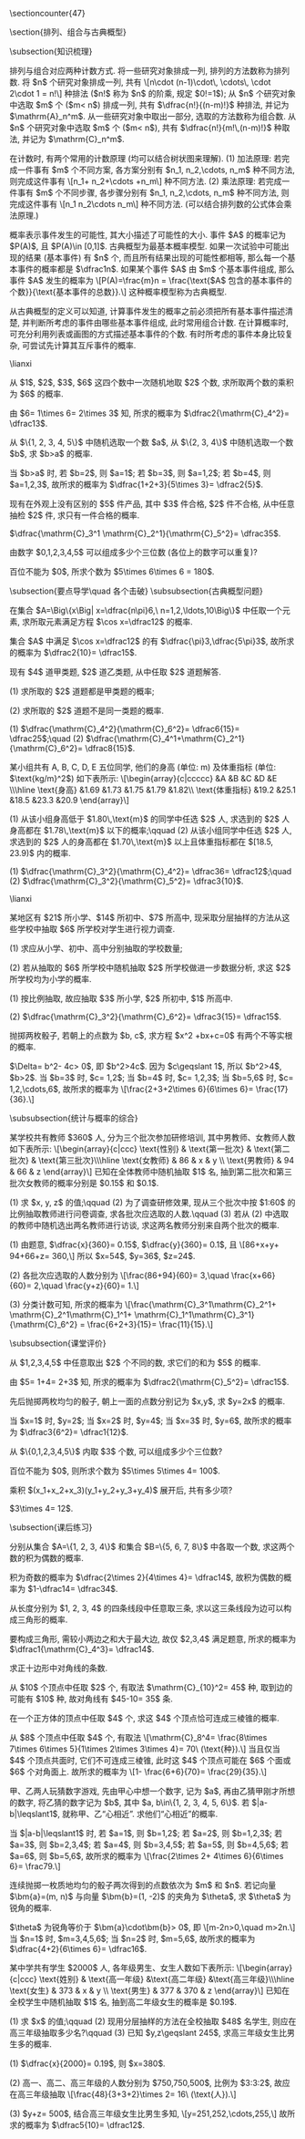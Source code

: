 \sectioncounter{47}
</p>

<p>
\section{排列、组合与古典概型}
</p>

<p>
\subsection{知识梳理}
</p>

<p>
排列与组合对应两种计数方式. 将一些研究对象排成一列, 排列的方法数称为排列数. 将 $n$ 个研究对象排成一列, 共有
\[n\cdot (n-1)\cdot\, \cdots\, \cdot 2\cdot 1 = n!\]
种排法 ($n!$ 称为 $n$ 的阶乘, 规定 $0!=1$); 从 $n$ 个研究对象中选取 $m$ 个 ($m< n$) 排成一列, 共有 $\dfrac{n!}{(n-m)!}$ 种排法, 并记为 $\mathrm{A}_n^m$. 从一些研究对象中取出一部分, 选取的方法数称为组合数. 从 $n$ 个研究对象中选取 $m$ 个 ($m< n$), 共有 $\dfrac{n!}{m!\,(n-m)!}$ 种取法, 并记为 $\mathrm{C}_n^m$.
</p>

<p>
在计数时, 有两个常用的计数原理 (均可以结合树状图来理解). (1) 加法原理: 若完成一件事有 $m$ 个不同方案, 各方案分别有 $n_1, n_2,\cdots, n_m$ 种不同方法, 则完成这件事有
\[n_1+ n_2+\cdots +n_m\]
种不同方法. (2) 乘法原理: 若完成一件事有 $m$ 个不同步骤, 各步骤分别有 $n_1, n_2,\cdots, n_m$ 种不同方法, 则完成这件事有
\[n_1 n_2\cdots n_m\]
种不同方法. (可以结合排列数的公式体会乘法原理.)
</p>

<p>
概率表示事件发生的可能性, 其大小描述了可能性的大小. 事件 $A$ 的概率记为 $P(A)$, 且 $P(A)\in [0,1]$. 古典概型为最基本概率模型. 如果一次试验中可能出现的结果 (基本事件) 有 $n$ 个, 而且所有结果出现的可能性都相等, 那么每一个基本事件的概率都是 $\dfrac1n$. 如果某个事件 $A$ 由 $m$ 个基本事件组成, 那么事件 $A$ 发生的概率为
\[P(A)=\frac{m}n
    = \frac{\text{$A$ 包含的基本事件的个数}}{\text{基本事件的总数}}.\]
这种概率模型称为古典概型.
</p>

<p>
从古典概型的定义可以知道, 计算事件发生的概率之前必须把所有基本事件描述清楚, 并判断所考虑的事件由哪些基本事件组成, 此时常用组合计数. 在计算概率时, 可充分利用列表或画图的方式描述基本事件的个数. 有时所考虑的事件本身比较复杂, 可尝试先计算其互斥事件的概率.
</p>

<p>
\lianxi
<myexercise>
    <p>    从 $1$, $2$, $3$, $6$ 这四个数中一次随机地取 $2$ 个数, 求所取两个数的乘积为 $6$ 的概率.
</p>
</myexercise>
<mysolution>
    <p>
    由 $6= 1\times 6= 2\times 3$ 知, 所求的概率为 $\dfrac2{\mathrm{C}_4^2}= \dfrac13$.
</p>
</mysolution>
</p>

<p>
<myexercise>
    <p>    从 $\{1, 2, 3, 4, 5\}$ 中随机选取一个数 $a$, 从 $\{2, 3, 4\}$ 中随机选取一个数 $b$, 求 $b>a$ 的概率.
</p>
</myexercise>
<mysolution>
    <p>
    当 $b>a$ 时, 若 $b=2$, 则 $a=1$; 若 $b=3$, 则 $a=1,2$; 若 $b=4$, 则 $a=1,2,3$, 故所求的概率为 $\dfrac{1+2+3}{5\times 3}= \dfrac2{5}$.
</p>
</mysolution>
</p>

<p>
<myexercise>
    <p>    现有在外观上没有区别的 $5$ 件产品, 其中 $3$ 件合格, $2$ 件不合格, 从中任意抽检 $2$ 件, 求只有一件合格的概率.
</p>
</myexercise>
<mysolution>
    <p>
    $\dfrac{\mathrm{C}_3^1 \mathrm{C}_2^1}{\mathrm{C}_5^2}= \dfrac35$.
</p>
</mysolution>
</p>

<p>
<myexercise>
    <p>    由数字 $0,1,2,3,4,5$ 可以组成多少个三位数 (各位上的数字可以重复)?
</p>
</myexercise>
<mysolution>
    <p>
    百位不能为 $0$, 所求个数为 $5\times 6\times 6 = 180$.
</p>
</mysolution>
</p>

<p>
\subsection{要点导学\quad 各个击破}
\subsubsection{古典概型问题}
<span id="example-"></span>
<myexample>
    <p>
    在集合 $A=\Big\{x\Big| x=\dfrac{n\pi}6,\ n=1,2,\ldots,10\Big\}$ 中任取一个元素, 求所取元素满足方程 $\cos x=\dfrac12$ 的概率.
</p>
</myexample>
<mysolution>
    <p>
    集合 $A$ 中满足 $\cos x=\dfrac12$ 的有 $\dfrac{\pi}3,\dfrac{5\pi}3$, 故所求的概率为 $\dfrac2{10}= \dfrac15$.
</p>
</mysolution>
</p>

<p>
<span id="example-"></span>
<myexample>
    <p>
    现有 $4$ 道甲类题, $2$ 道乙类题, 从中任取 $2$ 道题解答.
</p>

<p>
    (1) 求所取的 $2$ 道题都是甲类题的概率;
</p>

<p>
    (2) 求所取的 $2$ 道题不是同一类题的概率.
</p>
</myexample>
<mysolution>
    <p>
    (1) $\dfrac{\mathrm{C}_4^2}{\mathrm{C}_6^2}= \dfrac6{15}= \dfrac25$;\quad
    (2) $\dfrac{\mathrm{C}_4^1+\mathrm{C}_2^1}{\mathrm{C}_6^2}= \dfrac8{15}$.
</p>
</mysolution>
</p>

<p>
<span id="example-"></span>
<myexample>
    <p>
    某小组共有 A, B, C, D, E 五位同学, 他们的身高 (单位: m) 及体重指标
    (单位: $\text{kg/m}^2$) 如下表所示:
    \[\begin{array}{c|ccccc}
        &A &B &C &D &E \\\hline
        \text{身高} &1.69 &1.73 &1.75 &1.79 &1.82\\
        \text{体重指标} &19.2 &25.1 &18.5 &23.3 &20.9
      \end{array}\]
</p>

<p>
    (1) 从该小组身高低于 $1.80\,\text{m}$ 的同学中任选 $2$ 人, 求选到的 $2$ 人身高都在 $1.78\,\text{m}$ 以下的概率;\qquad
    (2) 从该小组同学中任选 $2$ 人, 求选到的 $2$ 人的身高都在 $1.70\,\text{m}$ 以上且体重指标都在 $[18.5, 23.9)$ 内的概率.
</p>
</myexample>
<mysolution>
    <p>
    (1) $\dfrac{\mathrm{C}_3^2}{\mathrm{C}_4^2}= \dfrac36= \dfrac12$;\quad
    (2) $\dfrac{\mathrm{C}_3^2}{\mathrm{C}_5^2}= \dfrac3{10}$.
</p>
</mysolution>
</p>

<p>
\lianxi
<myexercise>
    <p>    某地区有 $21$ 所小学、$14$ 所初中、$7$ 所高中, 现采取分层抽样的方法从这些学校中抽取 $6$ 所学校对学生进行视力调查.
</p>

<p>
    (1) 求应从小学、初中、高中分别抽取的学校数量;
</p>

<p>
    (2) 若从抽取的 $6$ 所学校中随机抽取 $2$ 所学校做进一步数据分析, 求这 $2$ 所学校均为小学的概率.
</p>
</myexercise>
<mysolution>
    <p>
    (1) 按比例抽取, 故应抽取 $3$ 所小学, $2$ 所初中, $1$ 所高中.
</p>

<p>
    (2) $\dfrac{\mathrm{C}_3^2}{\mathrm{C}_6^2}= \dfrac3{15}= \dfrac15$.
</p>
</mysolution>
</p>

<p>
<myexercise>
    <p>    抛掷两枚骰子, 若朝上的点数为 $b, c$, 求方程 $x^2 +bx+c=0$ 有两个不等实根的概率.
</p>
</myexercise>
<mysolution>
    <p>
    $\Delta= b^2- 4c> 0$, 即 $b^2>4c$. 因为 $c\geqslant 1$, 所以 $b^2>4$, $b>2$. 当 $b=3$ 时, $c= 1,2$; 当 $b=4$ 时, $c= 1,2,3$; 当 $b=5,6$ 时, $c= 1,2,\cdots,6$, 故所求的概率为
    \[\frac{2+3+2\times 6}{6\times 6}= \frac{17}{36}.\]
</p>
</mysolution>
</p>

<p>
\subsubsection{统计与概率的综合}
<span id="example-"></span>
<myexample>
    <p>
    某学校共有教师 $360$ 人, 分为三个批次参加研修培训, 其中男教师、女教师人数如下表所示:
    \[\begin{array}{c|ccc}
        \text{性别} & \text{第一批次} & \text{第二批次} & \text{第三批次}\\\hline
        \text{女教师} & 86 & x & y \\
        \text{男教师} & 94 & 66 & z
      \end{array}\]
    已知在全体教师中随机抽取 $1$ 名, 抽到第二批次和第三批次女教师的概率分别是 $0.15$ 和 $0.1$.
</p>

<p>
    (1) 求 $x, y, z$ 的值;\qquad
    (2) 为了调查研修效果, 现从三个批次中按 $1:60$ 的比例抽取教师进行问卷调查, 求各批次应选取的人数.\qquad
    (3) 若从 (2) 中选取的教师中随机选出两名教师进行访谈, 求这两名教师分别来自两个批次的概率.
</p>
</myexample>
<mysolution>
    <p>
    (1) 由题意, $\dfrac{x}{360}= 0.15$, $\dfrac{y}{360}= 0.1$, 且
    \[86+x+y+ 94+66+z= 360,\]
    所以 $x=54$, $y=36$, $z=24$.
</p>

<p>
    (2) 各批次应选取的人数分别为
    \[\frac{86+94}{60}= 3,\quad
    \frac{x+66}{60}= 2,\quad
    \frac{y+z}{60}= 1.\]
</p>

<p>
    (3) 分类计数可知, 所求的概率为
    \[\frac{\mathrm{C}_3^1\mathrm{C}_2^1+ \mathrm{C}_2^1\mathrm{C}_1^1+ \mathrm{C}_1^1\mathrm{C}_3^1}{\mathrm{C}_6^2}
    = \frac{6+2+3}{15}= \frac{11}{15}.\]
</p>
</mysolution>
</p>

<p>
\subsubsection{课堂评价}
<myexercise>
    <p>    从 $1,2,3,4,5$ 中任意取出 $2$ 个不同的数, 求它们的和为 $5$ 的概率.
</p>
</myexercise>
<mysolution>
    <p>
    由 $5= 1+4= 2+3$ 知, 所求的概率为 $\dfrac2{\mathrm{C}_5^2}= \dfrac15$.
</p>
</mysolution>
</p>

<p>
<myexercise>
    <p>    先后抛掷两枚均匀的骰子, 朝上一面的点数分别记为 $x,y$, 求 $y=2x$ 的概率.
</p>
</myexercise>
<mysolution>
    <p>
    当 $x=1$ 时, $y=2$; 当 $x=2$ 时, $y=4$; 当 $x=3$ 时, $y=6$, 故所求的概率为 $\dfrac3{6^2}= \dfrac1{12}$.
</p>
</mysolution>
</p>

<p>
<myexercise>
    <p>    从 $\{0,1,2,3,4,5\}$ 内取 $3$ 个数, 可以组成多少个三位数?
</p>
</myexercise>
<mysolution>
    <p>
    百位不能为 $0$, 则所求个数为 $5\times 5\times 4= 100$.
</p>
</mysolution>
</p>

<p>
<myexercise>
    <p>    乘积 $(x_1+x_2+x_3)(y_1+y_2+y_3+y_4)$ 展开后, 共有多少项?
</p>
</myexercise>
<mysolution>
    <p>
    $3\times 4= 12$.
</p>
</mysolution>
</p>

<p>
\subsection{课后练习}
<myexercise>
    <p>    分别从集合 $A=\{1, 2, 3, 4\}$ 和集合 $B=\{5, 6, 7, 8\}$ 中各取一个数, 求这两个数的积为偶数的概率.
</p>
</myexercise>
<mysolution>
    <p>
    积为奇数的概率为 $\dfrac{2\times 2}{4\times 4}= \dfrac14$, 故积为偶数的概率为 $1-\dfrac14= \dfrac34$.
</p>
</mysolution>
</p>

<p>
<myexercise>
    <p>    从长度分别为 $1, 2, 3, 4$ 的四条线段中任意取三条, 求以这三条线段为边可以构成三角形的概率.
</p>
</myexercise>
<mysolution>
    <p>
    要构成三角形, 需较小两边之和大于最大边, 故仅 $2,3,4$ 满足题意, 所求的概率为 $\dfrac1{\mathrm{C}_4^3}= \dfrac14$.
</p>
</mysolution>
</p>

<p>
<myexercise>
    <p>    求正十边形中对角线的条数.
</p>
</myexercise>
<mysolution>
    <p>
    从 $10$ 个顶点中任取 $2$ 个, 有取法 $\mathrm{C}_{10}^2= 45$ 种, 取到边的可能有 $10$ 种, 故对角线有 $45-10= 35$ 条. 
</p>
</mysolution>
</p>

<p>
<myexercise>
    <p>    在一个正方体的顶点中任取 $4$ 个, 求这 $4$ 个顶点恰可连成三棱锥的概率.
</p>
</myexercise>
<mysolution>
    <p>
    从 $8$ 个顶点中任取 $4$ 个, 有取法
    \[\mathrm{C}_8^4= \frac{8\times 7\times 6\times 5}{1\times 2\times 3\times 4}= 70\ (\text{种}).\]
    当且仅当 $4$ 个顶点共面时, 它们不可连成三棱锥, 此时这 $4$ 个顶点可能在 $6$ 个面或 $6$ 个对角面上. 故所求的概率为
    \[1- \frac{6+6}{70}= \frac{29}{35}.\]
</p>
</mysolution>
</p>

<p>
<myexercise>
    <p>    甲、乙两人玩猜数字游戏, 先由甲心中想一个数字, 记为 $a$, 再由乙猜甲刚才所想的数字, 将乙猜的数字记为 $b$, 其中 $a, b\in\{1, 2, 3, 4, 5, 6\}$. 若 $|a-b|\leqslant1$, 就称甲、乙“心相近”. 求他们“心相近”的概率.
</p>
</myexercise>
<mysolution>
    <p>
    当 $|a-b|\leqslant1$ 时, 若 $a=1$, 则 $b=1,2$; 若 $a=2$, 则 $b=1,2,3$; 若 $a=3$, 则 $b=2,3,4$; 若 $a=4$, 则 $b=3,4,5$; 若 $a=5$, 则 $b=4,5,6$; 若 $a=6$, 则 $b=5,6$, 故所求的概率为
    \[\frac{2\times 2+ 4\times 6}{6\times 6}= \frac79.\]
</p>
</mysolution>
</p>

<p>
<myexercise>
    <p>    连续抛掷一枚质地均匀的骰子两次得到的点数依次为 $m$ 和 $n$. 若记向量 $\bm{a}=(m, n)$ 与向量 $\bm{b}=(1, -2)$ 的夹角为 $\theta$, 求 $\theta$ 为锐角的概率.
</p>
</myexercise>
<mysolution>
    <p>
    $\theta$ 为锐角等价于 $\bm{a}\cdot\bm{b}> 0$, 即
    \[m-2n>0,\quad m>2n.\]
    当 $n=1$ 时, $m=3,4,5,6$; 当 $n=2$ 时, $m=5,6$, 故所求的概率为 $\dfrac{4+2}{6\times 6}= \dfrac16$.
</p>
</mysolution>
</p>

<p>
<myexercise>
    <p>    某中学共有学生 $2000$ 人, 各年级男生、女生人数如下表所示:
    \[\begin{array}{c|ccc}
        \text{姓别} & \text{高一年级} &\text{高二年级} &\text{高三年级}\\\hline
        \text{女生} & 373 & x & y \\
        \text{男生} & 377 & 370 & z
      \end{array}\]
    已知在全校学生中随机抽取 $1$ 名, 抽到高二年级女生的概率是 $0.19$.
</p>

<p>
    (1) 求 $x$ 的值;\qquad
    (2) 现用分层抽样的方法在全校抽取 $48$ 名学生, 则应在高三年级抽取多少名?\qquad
    (3) 已知 $y,z\geqslant 245$, 求高三年级女生比男生多的概率.
</p>
</myexercise>
<mysolution>
    <p>
    (1) $\dfrac{x}{2000}= 0.19$, 则 $x=380$.
</p>

<p>
    (2) 高一、高二、高三年级的人数分别为 $750,750,500$, 比例为 $3:3:2$, 故应在高三年级抽取
    \[\frac{48}{3+3+2}\times 2= 16\ (\text{人}).\]
</p>

<p>
    (3) $y+z= 500$, 结合高三年级女生比男生多知, 
    \[y=251,252,\cdots,255,\]
    故所求的概率为 $\dfrac5{10}= \dfrac12$.
</p>
</mysolution>